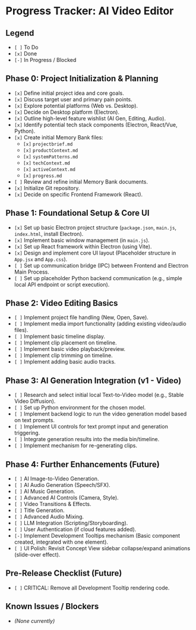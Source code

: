 # Progress Tracker: AI Video Editor

## Legend

*   `[ ]` To Do
*   `[x]` Done
*   `[-]` In Progress / Blocked

## Phase 0: Project Initialization & Planning

*   `[x]` Define initial project idea and core goals.
*   `[x]` Discuss target user and primary pain points.
*   `[x]` Explore potential platforms (Web vs. Desktop).
*   `[x]` Decide on Desktop platform (Electron).
*   `[x]` Outline high-level feature wishlist (AI Gen, Editing, Audio).
*   `[x]` Identify potential tech stack components (Electron, React/Vue, Python).
*   `[x]` Create initial Memory Bank files:
    *   `[x]` `projectbrief.md`
    *   `[x]` `productContext.md`
    *   `[x]` `systemPatterns.md`
    *   `[x]` `techContext.md`
    *   `[x]` `activeContext.md`
    *   `[x]` `progress.md`
*   `[ ]` Review and refine initial Memory Bank documents.
*   `[x]` Initialize Git repository.
*   `[x]` Decide on specific Frontend Framework (React).

## Phase 1: Foundational Setup & Core UI

*   `[x]` Set up basic Electron project structure (`package.json`, `main.js`, `index.html`, install Electron).
*   `[x]` Implement basic window management (in `main.js`).
*   `[x]` Set up React framework within Electron (using Vite).
*   `[x]` Design and implement core UI layout (Placeholder structure in `App.jsx` and `App.css`).
*   `[ ]` Set up communication bridge (IPC) between Frontend and Electron Main Process.
*   `[ ]` Set up placeholder Python backend communication (e.g., simple local API endpoint or script execution).

## Phase 2: Video Editing Basics

*   `[ ]` Implement project file handling (New, Open, Save).
*   `[ ]` Implement media import functionality (adding existing video/audio files).
*   `[ ]` Implement basic timeline display.
*   `[ ]` Implement clip placement on timeline.
*   `[ ]` Implement basic video playback/preview.
*   `[ ]` Implement clip trimming on timeline.
*   `[ ]` Implement adding basic audio tracks.

## Phase 3: AI Generation Integration (v1 - Video)

*   `[ ]` Research and select initial local Text-to-Video model (e.g., Stable Video Diffusion).
*   `[ ]` Set up Python environment for the chosen model.
*   `[ ]` Implement backend logic to run the video generation model based on text prompts.
*   `[ ]` Implement UI controls for text prompt input and generation triggering.
*   `[ ]` Integrate generation results into the media bin/timeline.
*   `[ ]` Implement mechanism for re-generating clips.

## Phase 4: Further Enhancements (Future)

*   `[ ]` AI Image-to-Video Generation.
*   `[ ]` AI Audio Generation (Speech/SFX).
*   `[ ]` AI Music Generation.
*   `[ ]` Advanced AI Controls (Camera, Style).
*   `[ ]` Video Transitions & Effects.
*   `[ ]` Title Generation.
*   `[ ]` Advanced Audio Mixing.
*   `[ ]` LLM Integration (Scripting/Storyboarding).
*   `[ ]` User Authentication (if cloud features added).
*   `[-]` Implement Development Tooltips mechanism (Basic component created, integrated with one element).
*   `[ ]` UI Polish: Revisit Concept View sidebar collapse/expand animations (slide-over effect).

## Pre-Release Checklist (Future)

*   `[ ]` CRITICAL: Remove all Development Tooltip rendering code.

## Known Issues / Blockers

*   *(None currently)* 